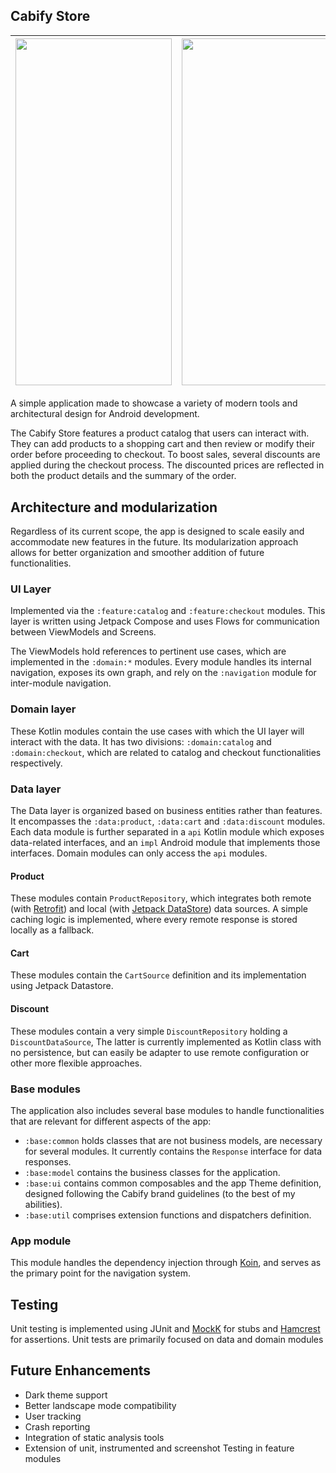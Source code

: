 ## Cabify Store

| <img src="https://github.com/zurdus/CabifyStore/assets/6010616/f23ad0eb-12ca-4d7f-bc6b-d53487951f87" width="250" height="555.5">| <img src="https://github.com/zurdus/CabifyStore/assets/6010616/8269187e-2e07-40f9-85d1-057a3f51189a" width="250" height="555.5">|
|--|--|

A simple application made to showcase a variety of modern tools and architectural design for Android development.

The Cabify Store features a product catalog that users can interact with. They can add products to a shopping cart and then review or modify their order before proceeding to checkout. To boost sales, several discounts are applied during the checkout process. The discounted prices are reflected in both the product details and the summary of the order.

## Architecture and modularization

Regardless of its current scope, the app is designed to scale easily and accommodate new features in the future. Its modularization approach allows for better organization and smoother addition of future functionalities.

### UI Layer

Implemented via the `:feature:catalog` and `:feature:checkout` modules. This layer is written using Jetpack Compose and uses Flows for communication between ViewModels and Screens.

The ViewModels hold references to pertinent use cases, which are implemented in the `:domain:*` modules. Every module handles its internal navigation, exposes its own graph, and rely on the `:navigation` module for inter-module navigation.

### Domain layer

These Kotlin modules contain the use cases with which the UI layer will interact with the data. It has two divisions: `:domain:catalog` and `:domain:checkout`, which are related to catalog and checkout functionalities respectively.

### Data layer

The Data layer is organized based on business entities rather than features. It encompasses the `:data:product`, `:data:cart` and `:data:discount` modules. Each data module is further separated in a `api` Kotlin module which exposes data-related interfaces, and an `impl` Android module that implements those interfaces. Domain modules can only access the `api` modules.

#### Product

These modules contain `ProductRepository`, which integrates both remote (with [Retrofit](https://square.github.io/retrofit/)) and local (with [Jetpack DataStore](https://developer.android.com/topic/libraries/architecture/datastore)) data sources. A simple caching logic is implemented, where every remote response is stored locally as a fallback.

#### Cart

These modules contain the `CartSource` definition and its implementation using Jetpack Datastore.

#### Discount
These modules contain a very simple `DiscountRepository` holding a `DiscountDataSource`, The latter is currently implemented as Kotlin class with no persistence, but can easily be adapter to use remote configuration or other more flexible approaches.

### Base modules

The application also includes several base modules to handle functionalities that are relevant for different aspects of the app:

- `:base:common` holds classes that are not business models, are necessary for several modules. It currently contains the `Response` interface for data responses.
- `:base:model` contains the business classes for the application.
- `:base:ui` contains common composables and the app Theme definition, designed following the Cabify brand guidelines (to the best of my abilities).
- `:base:util` comprises extension functions and dispatchers definition.

### App module

This module handles the dependency injection through [Koin](https://insert-koin.io/), and serves as the primary point for the navigation system.

## Testing

Unit testing is implemented using JUnit and [MockK](https://mockk.io/) for stubs and [Hamcrest](https://hamcrest.org/JavaHamcrest/index) for assertions. Unit tests are primarily focused on data and domain modules

## Future Enhancements

- Dark theme support
- Better landscape mode compatibility
- User tracking
- Crash reporting
- Integration of static analysis tools
- Extension of unit, instrumented and screenshot Testing in feature modules
